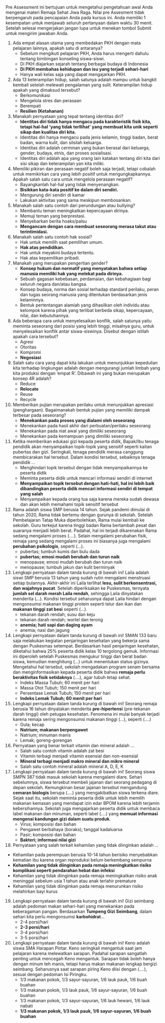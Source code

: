 Pre Assessment ini bertujuan untuk mengetahui pengetahuan awal Anda mengenai materi Remaja Sehat Jiwa Raga. Nilai pre Assesment tidak berpengaruh pada pencapaian Anda pada kursus ini. Anda memiliki 1 kesempatan untuk menjawab seluruh pertanyaan dalam waktu 30 menit. Setelah selesai mengerjakan jangan lupa untuk menekan tombol Submit untuk mengirim jawaban Anda.

1. Ada empat alasan utama yang membedakan PKH dengan mata pelajaran lainnya, apakah satu di antaranya?
   - Sebelum mengikuti pelajaran PKH, Anda harus mengerti dahulu tentang bimbingan konseling siswa-siswi.
   - Di PKH diajarkan sejarah tentang berbagai budaya di Indonesia
   - **Di PKH membahas kehidupan dan isu yang terjadi sehari-hari**
   - Hanya wali kelas saja yang dapat mengajarkan PKH.
2. Ada 13 keterampilan hidup, salah satunya adalah mampu untuk bangkit kembali setelah melewati pengalaman yang sulit. Keterampilan hidup apakah yang dimaksud tersebut?
   - Berkomunikasi
   - Mengelola stres dan perasaan
   - Berempati
   - **Resilien (Ketahanan)**
3. Manakah pernyataan yang tepat tentang identitas diri?
   - **Identitas diri tidak hanya mengacu pada karakteristik fisik kita, tetapi hal-hal ‘yang tidak terllihat’ yang membuat kita unik seperti sikap dan kualitas diri kita.**
   - Identitas diri hanya mengacu pada jenis kelamin, tinggi badan, berat badan, warna kulit, dan silsilah keluarga.
   - Identitas diri adalah cerminan yang bukan berasal dari keluarga, gender, budaya, etnis, dan proses sosialisasi.
   - Identitas diri adalah apa yang orang lain katakan tentang diri kita dari sisi sikap dan keterampilan yan kita miliki.
4. Memiliki pikiran dan perasaan negatif boleh saja terjadi, tetapi cobalah untuk memikirkan cara yang lebih positif untuk mengungkapkannya. Apakah salah satu cara untuk mengelola perasaan negatif?
   - Bayangkanlah hal-hal yang tidak menyenangkan.
   - **Bisikkan kata-kata positif ke dalam diri sendiri.**
   - Mengurung diri sendiri di kamar
   - Lakukan aktivitas yang sama meskipun membosankan.
5. Manakah salah satu contoh dari perundungan atau bullying?
   - Membantu teman meningkatkan kepercayaan dirinya.
   - Memuji teman yang berprestasi.
   - Menyebarkan berita hoaks/palsu
   - **Mengancam dengan cara membuat seseorang merasa takut atau terintimidasi.**
6. Manakah salah satu contoh hak sosial?
   - Hak untuk memilih saat pemilihan umum.
   - **Hak atas pendidikan.**
   - Hak untuk meyakini budaya tertentu.
   - Hak atas kepemilikan pribadi.
7. Manakah yang merupakan pengertian gender?
   - **Konsep hukum dan normatif yang menyatakan bahwa setiap manusia memiliki hak yang melekat pada dirinya.**
   - Sebuah gagasan kebebasan, perdamaian, dan kebahagiaan bagi seluruh negara dan/atau bangsa.
   - Konsep budaya, norma dan sosial terhadap standard perilaku, peran dan tugas seorang manusia yang ditentukan berdasarkan jenis kelaminnya.
   - Bentuk pertentangan alamiah yang dihasilkan oleh individu atau kelompok karena pihak yang terlibat berbeda sikap, kepercayaan, nilai, dan kebutuhannya.
8. Ada beberapa cara untuk menyelesaikan konflik, salah satunya yaitu meminta seseorang dari posisi yang lebih tinggi, misalnya guru, untuk menyelesaikan konflik antar siswa-siswinya. Disebut dengan istilah apakah cara tersebut?
   - Agresi
   - Otoritas
   - Kompromi
   - **Negosiasi**
9. Salah satu cara yang dapat kita lakukan untuk menunjukkan kepedulian kita terhadap lingkungan adalah dengan mengurangi jumlah limbah yang kita produksi dengan ‘empat R’. Dibawah ini yang bukan merupakan konsep 4R adalah?
   - Reduce
   - **Relocate**
   - Reuse
   - Recycle
10. Memberikan pujian merupakan perilaku untuk menunjukkan apresiasi (penghargaan). Bagaimanakah bentuk pujian yang memiliki dampak terbesar pada seseorang?
    - **Menekankan pada proses yang dialami oleh seseorang**
    - Menekankan pada hasil akhir dari perbuatan/perilaku seseorang
    - Menekankan pada niat awal yang dimiliki seseorang
    - Menekankan pada kemampuan yang dimiliki seseorang
11. Ketika memberikan edukasi gizi kepada peserta didik, Bapak/Ibu tenaga pendidik akan menyampaikan topik-topik yang sensitif seperti kaitan pubertas dan gizi. Seringkali, tenaga pendidik merasa canggung membicarakan hal tersebut. Dalam kondisi tersebut, sebaiknya tenaga pendidik …
    - Menghindari topik tersebut dengan tidak menyampaikannya ke peserta didik
    - Meminta peserta didik untuk mencari informasi sendiri di internet
    - **Menyampaikan topik tersebut dengan hati-hati, hal ini lebih baik dibandingkan peserta didik mencari informasi sendiri di tempat yang salah**
    - Menyampaikan kepada orang tua saja karena mereka sudah dewasa dan akan lebih memahami topik sensitif tersebut
12. Rama adalah siswa SMP berusia 14 tahun. Sejak pandemi dimulai di tahun 2020, Rama tidak bertemu dengan gurunya di sekolah. Setelah Pembelajaran Tatap Muka diperbolehkan, Rama mulai kembali ke sekolah. Guru terkejut karena tinggi badan Rama bertambah pesat dan suaranya menjadi lebih berat. Padahal, hal ini terjadi dikarenakan Rama sedang mengalami proses (….). Selain mengalami perubahan fisik, remaja yang sedang mengalami proses ini biasanya juga mengalami **perubahan psikologis**, seperti (…).
    - pubertas; tumbuh kumis dan bulu dada
    - **pubertas; emosi mudah berubah dan turun naik**
    - menopause; emosi mudah berubah dan turun naik
    - menopause; tumbuh jakun dan kulit berminyak
13. Lengkapi pernyataan dalam tanda kurung di bawah ini!
    Laila adalah siswi SMP berusia 13 tahun yang sudah rutin mengalami menstruasi setiap bulannya. Akhir-akhir ini Laila terlihat **lesu, sulit berkonsentrasi, dan wajahnya pucat**. Setelah diperiksakan ke Puskesmas, ternyata **jumlah sel darah merah Laila rendah**, sehingga Laila dinyatakan menderita (…). Kondisi tersebut seharusnya dapat Laila hindari dengan mengonsumsi makanan tinggi protein seperti telur dan ikan dan **makanan tinggi zat besi** seperti (…).
    - tekanan darah rendah; susu dan keju
    - tekanan darah rendah; wortel dan terong
    - **anemia; hati sapi dan daging ayam**
    - anemia; nasi dan jagung
14. Lengkapi pernyataan dalam tanda kurung di bawah ini! 
    SMAN 133 baru saja melakukan kegiatan penjaringan kesehatan yang bekerja sama dengan Puskesmas setempat. Berdasarkan hasil penjaringan kesehatan, diketahui bahwa 25% peserta didik kelas 10 tergolong gemuk. Informasi ini diperoleh setelah Puskesmas mengukur tinggi dan berat badan siswa, kemudian menghitung (…) untuk menentukan status gizinya. Mengetahui hal tersebut, sekolah mengadakan program senam bersama dan menginformasikan kepada peserta didik bahwa **remaja perlu beraktivitas fisik setidaknya** (….), agar tubuh tetap sehat.
    - Indeks Massa Tubuh; 60 menit per hari
    - Massa Otot Tubuh; 150 menit per hari
    - Persentase Lemak Tubuh; 150 menit per hari
    - **Indeks Lemak Tubuh; 60 menit per hari**
15. Lengkapi pernyataan dalam tanda kurung di bawah ini!
    Seorang remaja berusia 16 tahun dinyatakan menderita **pre-hipertensi** (pre-tekanan darah tinggi) oleh petugas kesehatan. Fenomena ini mulai banyak terjadi karena remaja sering mengonsumsi makanan tinggi (…), seperti (….)
    - Gula; kecap
    - **Natrium; makanan berpengawet**
    - Natrium; minuman manis
    - Lemak; goreng-gorengan
16. Pernyataan yang benar terkait vitamin dan mineral adalah …
    - Salah satu contoh vitamin adalah zat besi
    - Vitamin terbagi menjadi vitamin esensial dan non-esensial
    - **Mineral terbagi menjadi makro mineral dan mikro mineral**
    - Salah satu contoh mineral adalah mineral A, D, E, K
17. Lengkapi pernyataan dalam tanda kurung di bawah ini!
    Seorang siswa SMPN 387 tidak masuk sekolah karena mengalami diare. Sehari sebelumnya, siswa tersebut membeli jajanan dari seorang pedagang di depan sekolah. Kemungkinan besar jajanan tersebut mengandung **cemaran biologis** berupa (….) yang mengakibatkan siswa terkena diare. Sejak saat itu, sekolah meminta peserta didik untuk lebih memilih makanan kemasan yang mendapat izin edar BPOM karena lebih terjamin kebersihannya. Sekolah juga mengajarkan peserta didik untuk membaca label makanan dan minuman, seperti label (….) yang **memuat informasi mengenai kandungan gizi dalam suatu produk**.
    - Virus; komposisi dan bahan
    - Pengawet berbahaya (boraks); tanggal kadaluarsa
    - Pasir; komposisi dan bahan
    - **Bakteri; informasi nilai gizi**
18. Pernyataan yang salah terkait kehamilan yang tidak diinginkan adalah …
  - Kehamilan pada perempuan berusia 10-14 tahun berisiko menyebabkan kematian ibu karena organ reproduksi belum berkembang sempurna
  - **Kehamilan yang tidak diinginkan pada remaja meningkatkan risiko komplikasi seperti pendarahan hebat dan infeksi**
  - Kehamilan yang tidak diinginkan pada remaja meningkatkan risiko anak meninggal sebelum usia 1 tahun atau anak terlahir premature
  - Kehamilan yang tidak diinginkan pada remaja menurunkan risiko melahirkan bayi kurus
19. Lengkapi pernyataan dalam tanda kurung di bawah ini!
    Gizi seimbang adalah pedoman makan sehari-hari yang menekankan pada keberagaman pangan. Berdasarkan **Tumpeng Gizi Seimbang**, dalam sehari kita perlu mengonsumsi **karbohidrat**…
    - 2-4 porsi/hari
    - **2-3 porsi/hari**
    - 3-4 porsi/hari
    - 3-5 porsi/hari
20. Lengkapi pernyataan dalam tanda kurung di bawah ini! 
    Keno adalah siswa SMA Harapan Pintar. Keno seringkali mengantuk saat jam pelajaran karena melewatkan sarapan. Padahal sarapan sangatlah penting untuk mencegah Keno mengantuk. Sarapan tidak boleh hanya dengan minum teh manis, tetapi harus makan makanan lengkap bergizi seimbang. Seharusnya saat sarapan piring Keno diisi dengan (….), sesuai dengan pedoman Isi Piringku.
    - 1/3 makanan pokok, 1/3 sayur-sayuran, 1/6 lauk pauk, 1/6 buah buahan
    - 1/3 makanan pokok, 1/3 lauk pauk, 1/6 sayur-sayuran, 1/6 buah buahan
    - 1/3 makanan pokok, 1/3 sayur-sayuran, 1/6 lauk hewani, 1/6 lauk nabati
    - **1/3 makanan pokok, 1/3 lauk pauk, 1/6 sayur-sayuran, 1/6 buah buahan**

